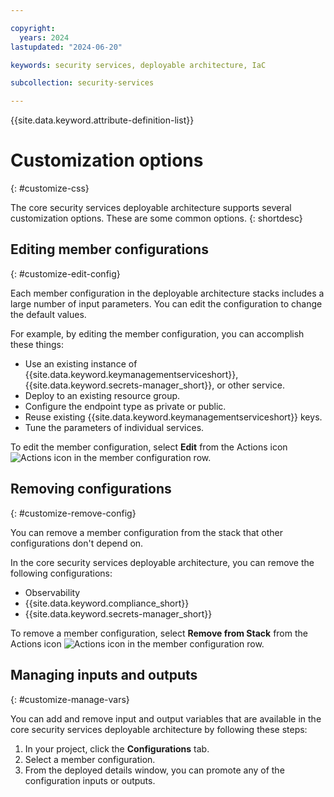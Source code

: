 ```yaml
---

copyright:
  years: 2024
lastupdated: "2024-06-20"

keywords: security services, deployable architecture, IaC

subcollection: security-services

---
```


{{site.data.keyword.attribute-definition-list}}

# Customization options
{: #customize-css}

The core security services deployable architecture supports several customization options. These are some common options.
{: shortdesc}

## Editing member configurations
{: #customize-edit-config}

Each member configuration in the deployable architecture stacks includes a large number of input parameters. You can edit the configuration to change the default values.

For example, by editing the member configuration, you can accomplish these things:

- Use an existing instance of {{site.data.keyword.keymanagementserviceshort}}, {{site.data.keyword.secrets-manager_short}}, or other service.
- Deploy to an existing resource group.
- Configure the endpoint type as private or public.
- Reuse existing {{site.data.keyword.keymanagementserviceshort}} keys.
- Tune the parameters of individual services.

To edit the member configuration, select **Edit** from the Actions icon ![Actions icon](../icons/action-menu-icon.svg "Actions") in the member configuration row.

## Removing configurations
{: #customize-remove-config}

You can remove a member configuration from the stack that other configurations don't depend on.

In the core security services deployable architecture, you can remove the following configurations:

- Observability
- {{site.data.keyword.compliance_short}}
- {{site.data.keyword.secrets-manager_short}}

To remove a member configuration, select **Remove from Stack** from the Actions icon ![Actions icon](../icons/action-menu-icon.svg "Actions") in the member configuration row.

## Managing inputs and outputs
{: #customize-manage-vars}

You can add and remove input and output variables that are available in the core security services deployable architecture by following these steps:

1.  In your project, click the **Configurations** tab.
1.  Select a member configuration.
1.  From the deployed details window, you can promote any of the configuration inputs or outputs.
